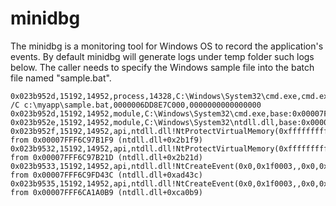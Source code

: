 # minidbg

The minidbg is a monitoring tool for Windows OS to record the application's events.
By default minidbg will generate logs under temp folder such logs below.
The caller needs to specify the Windows sample file into the batch file named "sample.bat".

```
0x023b952d,15192,14952,process,14328,C:\Windows\System32\cmd.exe,cmd.exe /C c:\myapp\sample.bat,0000006DD8E7C000,0000000000000000
0x023b952d,15192,14952,module,C:\Windows\System32\cmd.exe,base:0x00007FF6C7F80000
0x023b952e,15192,14952,module,C:\Windows\System32\ntdll.dll,base:0x00007FFF6C950000
0x023b952f,15192,14952,api,ntdll.dll!NtProtectVirtualMemory(0xffffffffffffffff,0x7fff6caee530,0x8,0x4,0x00000000)=0x00007FFF6C9EFD60 from 0x00007FFF6C97B1F9 (ntdll.dll+0x2b1f9)
0x023b9532,15192,14952,api,ntdll.dll!NtProtectVirtualMemory(0xffffffffffffffff,0x7fff6caee000,0x1000,0x8,0x00000008)=0x00007FFF6C9EFD60 from 0x00007FFF6C97B21D (ntdll.dll+0x2b21d)
0x023b9533,15192,14952,api,ntdll.dll!NtCreateEvent(0x0,0x1f0003,,0x0,0x0)=0x00007FFF6C9EFC60 from 0x00007FFF6C9FD43C (ntdll.dll+0xad43c)
0x023b9535,15192,14952,api,ntdll.dll!NtCreateEvent(0x0,0x1f0003,,0x0,0x0)=0x00007FFF6C9EFC60 from 0x00007FFF6CA1A0B9 (ntdll.dll+0xca0b9)
```
